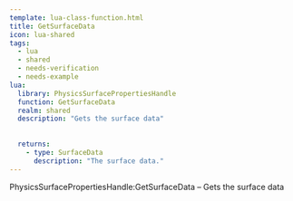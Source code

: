 ```yaml
---
template: lua-class-function.html
title: GetSurfaceData
icon: lua-shared
tags:
  - lua
  - shared
  - needs-verification
  - needs-example
lua:
  library: PhysicsSurfacePropertiesHandle
  function: GetSurfaceData
  realm: shared
  description: "Gets the surface data"
  
  
  returns:
    - type: SurfaceData
      description: "The surface data."
---
```


<div class="lua__search__keywords">
PhysicsSurfacePropertiesHandle:GetSurfaceData &#x2013; Gets the surface data
</div>
